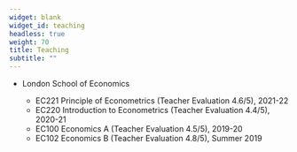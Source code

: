 ```yaml
---
widget: blank
widget_id: teaching
headless: true
weight: 70
title: Teaching
subtitle: ""
---
```

* London School of Economics 

  * EC221 Principle of Econometrics (Teacher Evaluation 4.6/5), 2021-22
  * EC220 Introduction to Econometrics (Teacher Evaluation 4.4/5), 2020-21
  * EC100 Economics A (Teacher Evaluation 4.5/5), 2019-20
  * EC102 Economics B (Teacher Evaluation 4.8/5), Summer 2019